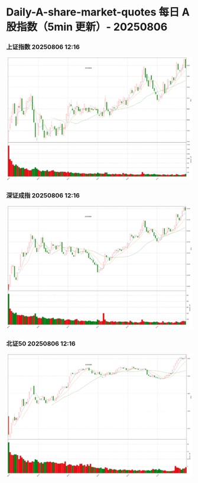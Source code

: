 
# Daily-A-share-market-quotes 每日 A 股指数（5min 更新）- 20250806

### 上证指数 20250806 12:16
![](./fig/2025/8/20250806-sh000001.png)

### 深证成指 20250806 12:16
![](./fig/2025/8/20250806-sz399001.png)

### 北证50 20250806 12:16
![](./fig/2025/8/20250806-bj899050.png)
